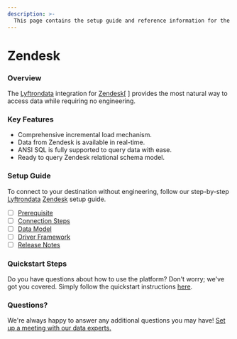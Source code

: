 ```yaml
---
description: >-
  This page contains the setup guide and reference information for the Zendesk source connector.
---
```


# Zendesk

### Overview

The [Lyftrondata](https://www.lyftrondata.com/) integration for [Zendesk](https://www.lyftrondata.com/integration/business-analytics/zendesk//)[ ] provides the most natural way to access data while requiring no engineering.

### Key Features

* Comprehensive incremental load mechanism.
* Data from Zendesk is available in real-time.&#x20;
* ANSI SQL is fully supported to query data with ease.
* Ready to query Zendesk relational schema model.

### Setup Guide

To connect to your destination without engineering, follow our step-by-step [Lyftrondata](https://www.lyftrondata.com/)  [Zendesk](https://www.lyftrondata.com/integration/business-analytics/zendesk/) setup guide.

* [ ] [Prerequisite](../../business-analytics/zendesk/prerequisite.md)
* [ ] [Connection Steps](../../business-analytics/zendesk/connection-steps.md)
* [ ] [Data Model](../../business-analytics/zendesk/data-model/)
* [ ] [Driver Framework](../../business-analytics/zendesk/driver-framework/)
* [ ] [Release Notes](../../business-analytics/zendesk/release-notes.md)

### Quickstart Steps

Do you have questions about how to use the platform? Don't worry; we've got you covered. Simply follow the quickstart instructions [here](../../../business-analytics/zendesk/quickstart-steps.md).

### Questions? <a href="#questions" id="questions"></a>

We're always happy to answer any additional questions you may have! [Set up a meeting with our data experts.](https://www.lyftrondata.com/book-a-meeting/)

